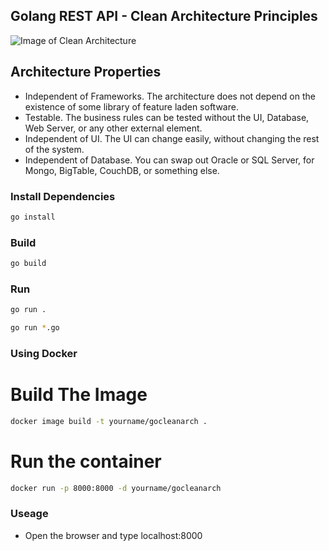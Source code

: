 ## Golang REST API - Clean Architecture Principles

![Image of Clean Architecture](https://blog.cleancoder.com/uncle-bob/images/2012-08-13-the-clean-architecture/CleanArchitecture.jpg)

## Architecture Properties

- Independent of Frameworks. The architecture does not depend on the existence of some library of feature laden software.
- Testable. The business rules can be tested without the UI, Database, Web Server, or any other external element.
- Independent of UI. The UI can change easily, without changing the rest of the system.
- Independent of Database. You can swap out Oracle or SQL Server, for Mongo, BigTable, CouchDB, or something else. 

### Install Dependencies
```bash
go install
```

### Build
```bash
go build
```

### Run
```bash
go run .
```
```bash
go run *.go
```

### Using Docker

# Build The Image
```bash
docker image build -t yourname/gocleanarch .
```

# Run the container
```bash
docker run -p 8000:8000 -d yourname/gocleanarch
```

### Useage
* Open the browser and type localhost:8000


